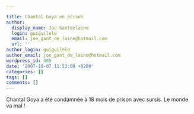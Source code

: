 ```yaml
---

title: Chantal Goya en prison
author:
  display_name: Joe Gantdelaine
  login: guiguilele
  email: joe_gant_de_laine@hotmail.com
  url: ''
author_login: guiguilele
author_email: joe_gant_de_laine@hotmail.com
wordpress_id: 405
date: '2007-10-07 11:53:00 +0200'
categories: []
tags: []
comments: []
---
```

Chantal Goya a été condamnée à 18 mois de prison avec sursis. Le monde va mal !
